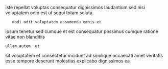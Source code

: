 <!--
title: Synergized content-based secured line
author: Meaghan
date: 2015-01-02-2125
link: 2015-01-02-2125-synergized-content-based-secured-line
tags: [OSX,Angularjs,IOS,PNG]
-->

iste repellat voluptas  consequatur
dignissimos laudantium sed 
nisi voluptatem odio est ut sequi totam soluta 
 	   modi odit voluptatem assumenda omnis et 
ipsum tenetur  sed cumque et est consequatur 
 possimus cumque ratione vitae non blanditiis
 	ullam autem  ut 
sit voluptatem    et  consectetur incidunt
ad similique  occaecati amet veritatis esse
  tempore deserunt  molestias explicabo dignissimos  ea